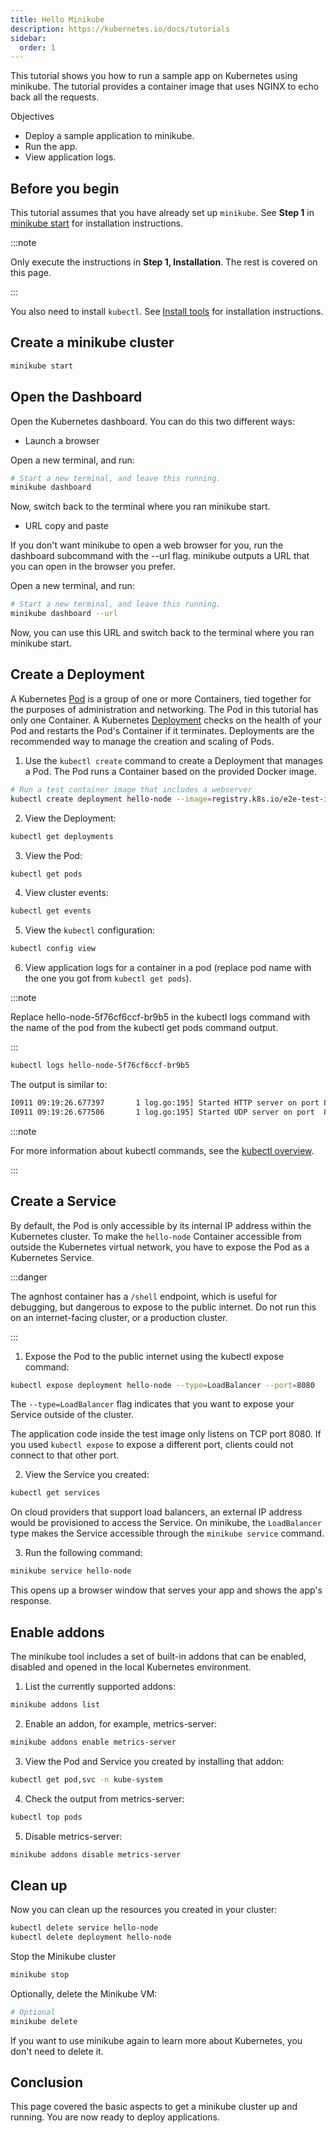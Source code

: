 ```yaml
---
title: Hello Minikube
description: https://kubernetes.io/docs/tutorials
sidebar:
  order: 1
---
```


This tutorial shows you how to run a sample app on Kubernetes using minikube. The tutorial provides a container image that uses NGINX to echo back all the requests.

Objectives

- Deploy a sample application to minikube.
- Run the app.
- View application logs.

## Before you begin

This tutorial assumes that you have already set up `minikube`. See **Step 1** in [minikube start](https://minikube.sigs.k8s.io/docs/start/) for installation instructions.

:::note

Only execute the instructions in **Step 1, Installation**. The rest is covered on this page.

:::

You also need to install `kubectl`. See [Install tools](https://kubernetes.io/docs/tasks/tools/#kubectl) for installation instructions.

## Create a minikube cluster

```sh
minikube start
```

## Open the Dashboard

Open the Kubernetes dashboard. You can do this two different ways:

- Launch a browser

Open a new terminal, and run:

```sh
# Start a new terminal, and leave this running.
minikube dashboard
```

Now, switch back to the terminal where you ran minikube start.

- URL copy and paste

If you don't want minikube to open a web browser for you, run the dashboard subcommand with the --url flag. minikube outputs a URL that you can open in the browser you prefer.

Open a new terminal, and run:

```sh
# Start a new terminal, and leave this running.
minikube dashboard --url
```

Now, you can use this URL and switch back to the terminal where you ran minikube start.

## Create a Deployment

A Kubernetes [Pod](https://kubernetes.io/docs/concepts/workloads/pods/) is a group of one or more Containers, tied together for the purposes of administration and networking. The Pod in this tutorial has only one Container. A Kubernetes [Deployment](https://kubernetes.io/docs/concepts/workloads/controllers/deployment/) checks on the health of your Pod and restarts the Pod's Container if it terminates. Deployments are the recommended way to manage the creation and scaling of Pods.

1. Use the `kubectl create` command to create a Deployment that manages a Pod. The Pod runs a Container based on the provided Docker image.

```sh
# Run a test container image that includes a webserver
kubectl create deployment hello-node --image=registry.k8s.io/e2e-test-images/agnhost:2.39 -- /agnhost netexec --http-port=8080
```

2. View the Deployment:

```sh
kubectl get deployments
```

3. View the Pod:

```sh
kubectl get pods
```

4. View cluster events:

```sh
kubectl get events
```

5. View the `kubectl` configuration:

```sh
kubectl config view
```

6. View application logs for a container in a pod (replace pod name with the one you got from `kubectl get pods`).

:::note

Replace hello-node-5f76cf6ccf-br9b5 in the kubectl logs command with the name of the pod from the kubectl get pods command output.

:::

```sh
kubectl logs hello-node-5f76cf6ccf-br9b5
```

The output is similar to:

```sh
I0911 09:19:26.677397       1 log.go:195] Started HTTP server on port 8080
I0911 09:19:26.677586       1 log.go:195] Started UDP server on port  8081
```

:::note

For more information about kubectl commands, see the [kubectl overview](https://kubernetes.io/docs/reference/kubectl/).

:::

## Create a Service

By default, the Pod is only accessible by its internal IP address within the Kubernetes cluster. To make the `hello-node` Container accessible from outside the Kubernetes virtual network, you have to expose the Pod as a Kubernetes Service.

:::danger

The agnhost container has a `/shell` endpoint, which is useful for debugging, but dangerous to expose to the public internet. Do not run this on an internet-facing cluster, or a production cluster.

:::

1. Expose the Pod to the public internet using the kubectl expose command:

```sh
kubectl expose deployment hello-node --type=LoadBalancer --port=8080
```

The `--type=LoadBalancer` flag indicates that you want to expose your Service outside of the cluster.

The application code inside the test image only listens on TCP port 8080. If you used `kubectl expose` to expose a different port, clients could not connect to that other port.

2. View the Service you created:

```sh
kubectl get services
```

On cloud providers that support load balancers, an external IP address would be provisioned to access the Service. On minikube, the `LoadBalancer` type makes the Service accessible through the `minikube service` command.

3. Run the following command:

```sh
minikube service hello-node
```

This opens up a browser window that serves your app and shows the app's response.

## Enable addons

The minikube tool includes a set of built-in addons that can be enabled, disabled and opened in the local Kubernetes environment.

1. List the currently supported addons:

```sh
minikube addons list
```

2. Enable an addon, for example, metrics-server:

```sh
minikube addons enable metrics-server
```

3. View the Pod and Service you created by installing that addon:

```sh
kubectl get pod,svc -n kube-system
```

4. Check the output from metrics-server:

```sh
kubectl top pods
```

5. Disable metrics-server:

```sh
minikube addons disable metrics-server
```

## Clean up

Now you can clean up the resources you created in your cluster:

```sh
kubectl delete service hello-node
kubectl delete deployment hello-node
```

Stop the Minikube cluster

```sh
minikube stop
```

Optionally, delete the Minikube VM:

```sh
# Optional
minikube delete
```

If you want to use minikube again to learn more about Kubernetes, you don't need to delete it.

## Conclusion

This page covered the basic aspects to get a minikube cluster up and running. You are now ready to deploy applications.
